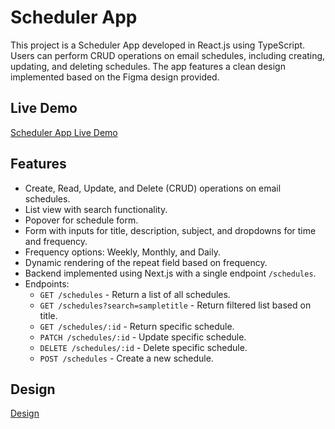# Scheduler App

This project is a Scheduler App developed in React.js using TypeScript. Users can perform CRUD operations on email schedules, including creating, updating, and deleting schedules. The app features a clean design implemented based on the Figma design provided.

## Live Demo

[Scheduler App Live Demo](https://schedular-app.vercel.app/)

## Features

- Create, Read, Update, and Delete (CRUD) operations on email schedules.
- List view with search functionality.
- Popover for schedule form.
- Form with inputs for title, description, subject, and dropdowns for time and frequency.
- Frequency options: Weekly, Monthly, and Daily.
- Dynamic rendering of the repeat field based on frequency.
- Backend implemented using Next.js with a single endpoint `/schedules`.
- Endpoints:
  - `GET /schedules` - Return a list of all schedules.
  - `GET /schedules?search=sampletitle` - Return filtered list based on title.
  - `GET /schedules/:id` - Return specific schedule.
  - `PATCH /schedules/:id` - Update specific schedule.
  - `DELETE /schedules/:id` - Delete specific schedule.
  - `POST /schedules` - Create a new schedule.


## Design

[Design]([https://schedular-app.vercel.app/](https://www.figma.com/file/OrULleUfeA207X0woruVrb/Dataplant-Test?type=design&mode=)https://www.figma.com/file/OrULleUfeA207X0woruVrb/Dataplant-Test?type=design&mode=)
